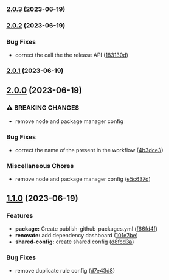 ### [2.0.3](https://github.com/kodehort/eslint-config-kodehort/compare/v2.0.2...v2.0.3) (2023-06-19)

### [2.0.2](https://github.com/kodehort/eslint-config-kodehort/compare/v2.0.1...v2.0.2) (2023-06-19)


### Bug Fixes

* correct the call the the release API ([183130d](https://github.com/kodehort/eslint-config-kodehort/commit/183130dd9db9dae1652c791c6cb5cb7905a9ed31))

### [2.0.1](https://github.com/kodehort/eslint-config-kodehort/compare/v2.0.0...v2.0.1) (2023-06-19)

## [2.0.0](https://github.com/kodehort/eslint-config-kodehort/compare/v1.1.0...v2.0.0) (2023-06-19)


### ⚠ BREAKING CHANGES

* remove node and package manager config

### Bug Fixes

* correct the name of the present in the workflow ([4b3dce3](https://github.com/kodehort/eslint-config-kodehort/commit/4b3dce3eed50061c7c862adb57477e15f3de44be))


### Miscellaneous Chores

* remove node and package manager config ([e5c637d](https://github.com/kodehort/eslint-config-kodehort/commit/e5c637d2f1b4778ec0940ee71f11129b1e90ba89))

## [1.1.0](https://github.com/kodehort/eslint-config-kodehort/compare/d8fcd3a12323e4bf42e2c5ffdecfa40058ce3224...v1.1.0) (2023-06-19)


### Features

* **package:** Create publish-github-packages.yml ([f66fd4f](https://github.com/kodehort/eslint-config-kodehort/commit/f66fd4f88c2173cc5a58cf6c663b5e0f9ab6de2d))
* **renovate:** add dependency dashboard ([101e7be](https://github.com/kodehort/eslint-config-kodehort/commit/101e7beecd2ed6c695d145998d91189ec899824a))
* **shared-config:** create shared config ([d8fcd3a](https://github.com/kodehort/eslint-config-kodehort/commit/d8fcd3a12323e4bf42e2c5ffdecfa40058ce3224))


### Bug Fixes

* remove duplicate rule config ([d7e43d8](https://github.com/kodehort/eslint-config-kodehort/commit/d7e43d8e523fdf9b92c2f6bbae290556e8288234))

